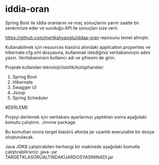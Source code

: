 # iddia-oran
Spring Boot ile iddia oranlarını ve maç sonuçlarını yarım saatte bir senkronize eder ve sunduğu API ile sonuçları size verir.

https://github.com/mertkahyaoglu/iddaa-oran reposunu temel almıştır.

Kullanabilmek için resources klasörü altındaki application.properties ve hibernate.cfg.xml dosyasına, kullanmak istediğiniz veritabanınızın adını yazın. Veritabanınızın kullanıcı adı ve şifresini de girin.

Projede kullanılan teknoloji/özellik/kütüphaneler:
1. Spring Boot
2. Hibernate
3. Swagger UI
4. Jsoup
5. Spring Scheduler

#DERLEME

Projeyi derlemek için veritabanı ayarlarınızı yaptıktan sonra aşağıdaki komutu çalıştırın.
./mvnw package 

Bu komuttan sonra target klasörü altında jar uzantılı executable bir dosya oluşturulacak. 

Java JDK8 çalıştırabilen herhangi bir makinede aşağıdaki komutla çalıştırabilirsiniz:
java -jar TARGETKLASÖRÜALTINDAKİJARDOSYASININADI.jar
